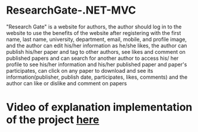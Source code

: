 # ResearchGate-.NET-MVC
"Research Gate" is a website for authors, the author should log in to the website to use the benefits of the website after registering with the first name, last name, university, department, email, mobile, and profile image, and the author can edit his/her information as he/she likes, the author can publish his/her paper and tag to other authors, see likes and comment on published papers and  can search for another author to access his/ her profile to see his/her information and his/her published paper and paper's participates, can click on any paper to download and see its information(publisher, publish date, participates, likes, comments) and the author can like or dislike  and comment on papers
# Video of explanation implementation of the project <a href ='[https://www.youtube.com/playlist?list=PLZGxzimvQ5s7mOb-CSvYlALOk55ih02L8](https://www.youtube.com/playlist?list=PLZGxzimvQ5s79fMEhJ0qKkiEv6rVuCMon)'>here</a>

